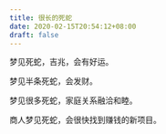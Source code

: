 ```yaml
---
title: 很长的死蛇
date: 2020-02-15T20:54:12+08:00
draft: false
---
```


梦见死蛇，吉兆，会有好运。<br>



梦见半条死蛇，会发财。<br>



梦见很多死蛇，家庭关系融洽和睦。<br>



商人梦见死蛇，会很快找到赚钱的新项目。<br>
